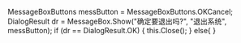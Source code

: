 MessageBoxButtons messButton = MessageBoxButtons.OKCancel;
            DialogResult dr = MessageBox.Show("确定要退出吗?", "退出系统", messButton);
            if (dr == DialogResult.OK)
            {
                this.Close();
            }
else{
}
